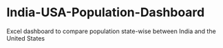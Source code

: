 # India-USA-Population-Dashboard
Excel dashboard to compare population state-wise between India and the United States
